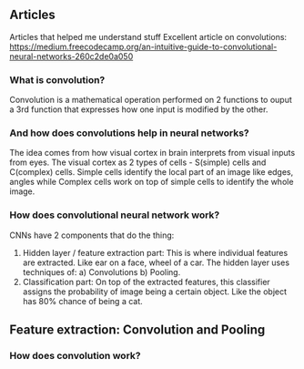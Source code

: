 ## Articles
Articles that helped me understand stuff
Excellent article on convolutions:
https://medium.freecodecamp.org/an-intuitive-guide-to-convolutional-neural-networks-260c2de0a050

### What is convolution?
Convolution is a mathematical operation performed on 2 functions to ouput a 3rd function that expresses how one input is modified by the other.

### And how does convolutions help in neural networks?
The idea comes from how visual cortex in brain interprets from visual inputs from eyes. The visual cortex as 2 types of cells - S(simple) cells and C(complex) cells. Simple cells identify the local part of an image like edges, angles while Complex cells work on top of simple cells to identify the whole image. 

### How does convolutional neural network work?
CNNs have 2 components that do the thing:
1. Hidden layer / feature extraction part: This is where individual features are extracted. Like ear on a face, wheel of a car. The hidden layer uses techniques of:
  a) Convolutions 
  b) Pooling.
2. Classification part: On top of the extracted features, this classifier assigns the probability of image being a certain object. Like the object has 80% chance of being a cat.

## Feature extraction: Convolution and Pooling
### How does convolution work?
